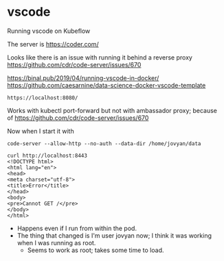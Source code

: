 # vscode

Running vscode on Kubeflow

The server is https://coder.com/

Looks like there is an issue with running it behind a reverse proxy
https://github.com/cdr/code-server/issues/670

https://binal.pub/2019/04/running-vscode-in-docker/
https://github.com/caesarnine/data-science-docker-vscode-template

```
https://localhost:8080/
```

Works with kubectl port-forward but not with ambassador proxy; because of https://github.com/cdr/code-server/issues/670

Now when I start it with

```
code-server --allow-http --no-auth --data-dir /home/jovyan/data
```

```
curl http://localhost:8443
<!DOCTYPE html>
<html lang="en">
<head>
<meta charset="utf-8">
<title>Error</title>
</head>
<body>
<pre>Cannot GET /</pre>
</body>
</html>
```

* Happens even if I run from within the pod.
* The thing that changed is I'm user jovyan now; I think it was working when I was running as root.
  * Seems to work as root; takes some time to load.